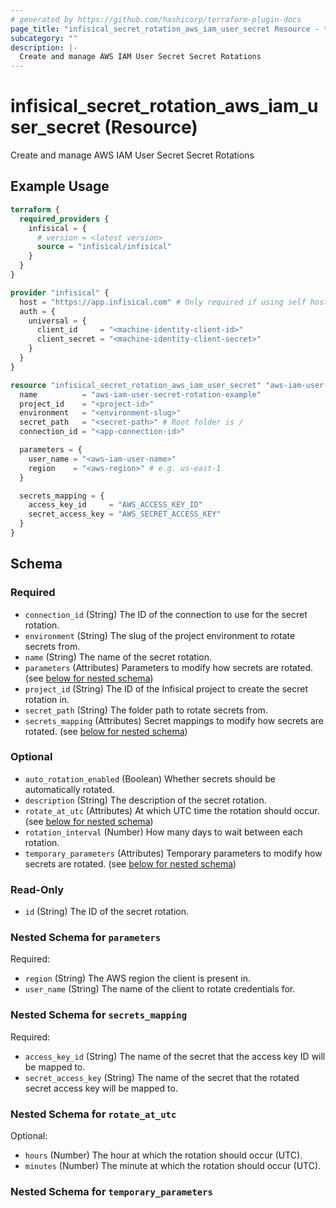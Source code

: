 ```yaml
---
# generated by https://github.com/hashicorp/terraform-plugin-docs
page_title: "infisical_secret_rotation_aws_iam_user_secret Resource - terraform-provider-infisical"
subcategory: ""
description: |-
  Create and manage AWS IAM User Secret Secret Rotations
---
```


# infisical_secret_rotation_aws_iam_user_secret (Resource)

Create and manage AWS IAM User Secret Secret Rotations

## Example Usage

```terraform
terraform {
  required_providers {
    infisical = {
      # version = <latest version>
      source = "infisical/infisical"
    }
  }
}

provider "infisical" {
  host = "https://app.infisical.com" # Only required if using self hosted instance of Infisical, default is https://app.infisical.com
  auth = {
    universal = {
      client_id     = "<machine-identity-client-id>"
      client_secret = "<machine-identity-client-secret>"
    }
  }
}

resource "infisical_secret_rotation_aws_iam_user_secret" "aws-iam-user-secret" {
  name          = "aws-iam-user-secret-rotation-example"
  project_id    = "<project-id>"
  environment   = "<environment-slug>"
  secret_path   = "<secret-path>" # Root folder is /
  connection_id = "<app-connection-id>"

  parameters = {
    user_name = "<aws-iam-user-name>"
    region    = "<aws-region>" # e.g. us-east-1
  }

  secrets_mapping = {
    access_key_id     = "AWS_ACCESS_KEY_ID"
    secret_access_key = "AWS_SECRET_ACCESS_KEY"
  }
}
```

<!-- schema generated by tfplugindocs -->
## Schema

### Required

- `connection_id` (String) The ID of the connection to use for the secret rotation.
- `environment` (String) The slug of the project environment to rotate secrets from.
- `name` (String) The name of the secret rotation.
- `parameters` (Attributes) Parameters to modify how secrets are rotated. (see [below for nested schema](#nestedatt--parameters))
- `project_id` (String) The ID of the Infisical project to create the secret rotation in.
- `secret_path` (String) The folder path to rotate secrets from.
- `secrets_mapping` (Attributes) Secret mappings to modify how secrets are rotated. (see [below for nested schema](#nestedatt--secrets_mapping))

### Optional

- `auto_rotation_enabled` (Boolean) Whether secrets should be automatically rotated.
- `description` (String) The description of the secret rotation.
- `rotate_at_utc` (Attributes) At which UTC time the rotation should occur. (see [below for nested schema](#nestedatt--rotate_at_utc))
- `rotation_interval` (Number) How many days to wait between each rotation.
- `temporary_parameters` (Attributes) Temporary parameters to modify how secrets are rotated. (see [below for nested schema](#nestedatt--temporary_parameters))

### Read-Only

- `id` (String) The ID of the secret rotation.

<a id="nestedatt--parameters"></a>
### Nested Schema for `parameters`

Required:

- `region` (String) The AWS region the client is present in.
- `user_name` (String) The name of the client to rotate credentials for.


<a id="nestedatt--secrets_mapping"></a>
### Nested Schema for `secrets_mapping`

Required:

- `access_key_id` (String) The name of the secret that the access key ID will be mapped to.
- `secret_access_key` (String) The name of the secret that the rotated secret access key will be mapped to.


<a id="nestedatt--rotate_at_utc"></a>
### Nested Schema for `rotate_at_utc`

Optional:

- `hours` (Number) The hour at which the rotation should occur (UTC).
- `minutes` (Number) The minute at which the rotation should occur (UTC).


<a id="nestedatt--temporary_parameters"></a>
### Nested Schema for `temporary_parameters`
